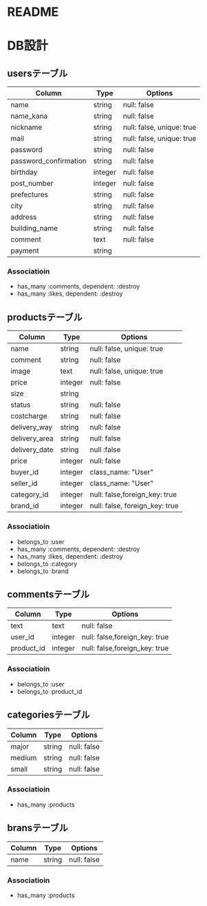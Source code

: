 # README

# DB設計
## usersテーブル

|Column|Type|Options|
|------|----|-------|
|name|string|null: false|
|name_kana|string|null: false|
|nickname|string|null: false, unique: true|
|mail|string|null: false, unique: true|
|password|string|null: false|
|password_confirmation|string|null: false|
|birthday|integer|null: false|
|post_number|integer|null: false|
|prefectures|string|null: false|
|city|string|null: false|
|address|string|null: false|
|building_name|string|null: false|
|comment|text|null: false|
|payment|string||

### Associatioin
- has_many :comments, dependent: :destroy
- has_many :likes, dependent: :destroy

## productsテーブル

|Column|Type|Options|
|------|----|-------|
|name|string|null: false, unique: true|
|comment|string|null: false|
|image|text|null: false, unique: true|
|price|integer|null: false|
|size|string||
|status|string|null: false|
|costcharge|string|null: false|
|delivery_way|string|null: false|
|delivery_area|string|null: false|
|delivery_date|string|null :false|
|price|integer|null: false|
|buyer_id|integer|class_name: "User"|
|seller_id|integer|class_name: "User"|
|category_id|integer|null: false,foreign_key: true|
|brand_id|integer|null: false, foreign_key: true|

### Associatioin
- belongs_to :user
- has_many :comments, dependent: :destroy
- has_many :likes, dependent: :destroy
- belongs_to :category
- belongs_to :brand

## commentsテーブル

|Column|Type|Options|
|------|----|-------|
|text|text|null: false|
|user_id|integer|null: false,foreign_key: true|
|product_id|integer|null: false,foreign_key: true|

### Associatioin
- belongs_to :user
- belongs_to :product_id

## categoriesテーブル

|Column|Type|Options|
|------|----|-------|
|major|string|null: false|
|medium|string|null: false|
|small|string|null: false|

### Associatioin
- has_many :products

## bransテーブル

|Column|Type|Options|
|------|----|-------|
|name|string|null: false|

### Associatioin
- has_many :products

